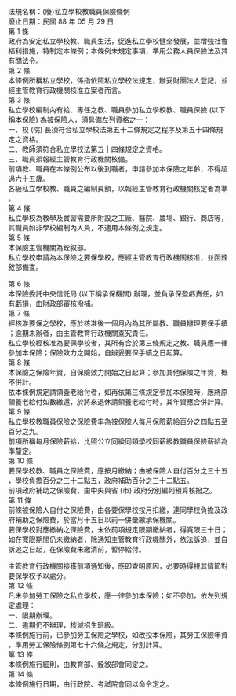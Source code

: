 法規名稱：(廢)私立學校教職員保險條例  
廢止日期：民國 88 年 05 月 29 日  
第 1 條  
政府為安定私立學校教、職員生活，促進私立學校健全發展，並增強社會  
福利措施，特制定本條例；本條例未規定事項，準用公務人員保險法及其  
有關法令。  
第 2 條  
本條例所稱私立學校，係指依照私立學校法規定，辦妥財團法人登記，並  
經主管教育行政機關核准立案者而言。  
第 3 條  
私立學校編制內有給、專任之教、職員參加私立學校教、職員保險 (以下  
稱本保險) 為被保險人，須具備左列資格之一：  
一、校 (院) 長須符合私立學校法第五十二條規定之程序及第五十四條規  
定之資格。  
二、教師須符合私立學校法第五十四條規定之資格。  
三、職員須報經主管教育行政機關核備。  
前項教、職員在本條例公布以後到職者，申請參加本保險之年齡，不得超  
過六十五歲。  
各級私立學校教、職員之編制員額，以報經主管教育行政機關核定者為準  
。  
第 4 條  
私立學校為教學及實習需要所附設之工廠、醫院、農場、銀行、商店等，  
其職員如非學校編制內人員，不適用本條例之規定。  
第 5 條  
本保險主管機關為銓敘部。  
私立學校申請為本保險之要保學校，應經主管教育行政機關核准，並函銓  
敘部備查。  


第 6 條  
本保險委託中央信託局 (以下稱承保機關) 辦理，並負承保盈虧責任，如  
有虧損，由財政部審核撥補。  
第 7 條  
經核准要保之學校，應於核准後一個月內為其所屬教、職員辦理要保手續  
；逾期未辦者，由主管教育行政機關查究責任。  
私立學校經核准為要保學校者，其所有合於第三條規定之教、職員應一律  
參加本保險；保險效力之開始，自辦妥要保手續之日起算。  
第 8 條  
本保險之保險年資，自保險效力開始之日起算；參加其他保險之年資，概  
不併計。  
依本條例規定請領養老給付者，如再依第三條規定參加本保險時，應將原  
領養老給付如數繳還，於將來退休請領養老給付時，其年資應合併計算。  
第 9 條  
私立學校教職員保險之保險費率為被保險人每月保險薪給百分之四點五至  
百分之九。  
前項所稱每月保險薪給，比照公立同級同類學校同薪級教職員保險薪給為  
準釐定。  
第 10 條  
要保學校教、職員之保險費，應按月繳納；由被保險人自付百分之三十五  
，學校負擔百分之三十二點五，政府補助百分之三十二點五。  
前項政府補助之保險費，由中央與省 (市) 政府分別編列預算核撥之。  
第 11 條  
前條被保險人自付之保險費，由各要保學校按月扣繳，連同學校負擔及政  
府補助之保險費，於當月十五日以前一併彙繳承保機關。  
要保學校對應繳納之保險費，未依前項規定限期繳納者，得寬限三十日；  
如在寬限期間仍未繳納者，除通知主管教育行政機關外，依法訴追，並自  
訴追之日起，在保險費未繳清前，暫停給付。  


主管教育行政機關接獲前項通知後，應即查明原因，必要時得視其情節對  
要保學校予以處分。  
第 12 條  
凡未參加勞工保險之私立學校，應一律參加本保險；如不參加，依左列規  
定處理：  
一、限期辦理。  
二、逾期仍不辦理，核減招生班級。  
本條例施行前，已參加勞工保險之學校，如改投本保險，其勞工保險年資  
，準用勞工保險條例第七十六條之規定，分別計算。  
第 13 條  
本條例施行細則，由教育部、銓敘部會同定之。  
第 14 條  
本條例施行日期，由行政院、考試院會同以命令定之。  


